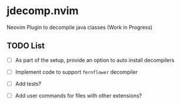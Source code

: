 # jdecomp.nvim
Neovim Plugin to decompile java classes (Work in Progress)

## TODO List
-[ ] As part of the setup, provide an option to auto install decompilers
-[ ] Implement code to support `fernflower` decompiler
-[ ] Add tests?
-[ ] Add user commands for files with other extensions?

